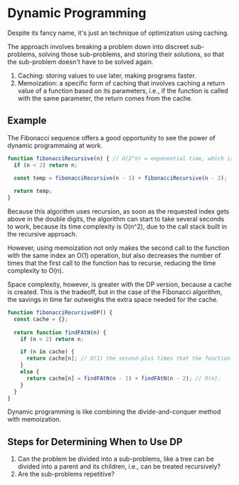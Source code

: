 # Dynamic Programming

Despite its fancy name, it's just an technique of optimization using caching.

The approach involves breaking a problem down into discreet sub-problems, solving those sub-problems, and storing their solutions, so that the sub-problem doesn't have to be solved again.

1. Caching: storing values to use later, making programs faster.
2. Memoization: a specific form of caching that involves caching a return value of a function based on its parameters, i.e., if the function is called with the same parameter, the return comes from the cache.

## Example

The Fibonacci sequence offers a good opportunity to see the power of dynamic programmaing at work.

```javascript
function fibonacciRecursive(n) { // O(2^n) = exponential time, which is worse than quadratic time O(n^2).
  if (n < 2) return n;
  
  const temp = fibonacciRecursive(n - 1) + fibonacciRecursive(n - 2);

  return temp;
}
```

Because this algorithm uses recursion, as soon as the requested index gets above in the double digits, the algorithm can start to take several seconds to work, because its time complexity is O(n^2), due to the call stack built in the recursive approach.

However, using memoization not only makes the second call to the function with the same index an O(1) operation, but also decreases the number of times that the first call to the function has to recurse, reducing the time complexity to O(n).

Space complexity, however, is greater with the DP version, because a cache is created. This is the tradeoff, but in the case of the Fibonacci algorithm, the savings in time far outweighs the extra space needed for the cache.

```javascript
function fibonacciRecursiveDP() {
  const cache = {};
  
  return function findFAtN(n) {
    if (n < 2) return n;

    if (n in cache) {
      return cache[n]; // O(1) the second-plus times that the function is called.
    }
    else {
      return cache[n] = findFAtN(n - 1) + findFAtN(n - 2); // O(n). 
    }
  }
}
```

Dynamic programming is like combining the divide-and-conquer method with memoization.

## Steps for Determining When to Use DP

1. Can the problem be divided into a sub-problems, like a tree can be divided into a parent and its children, i.e., can be treated recursively?
2. Are the sub-problems repetitive?
